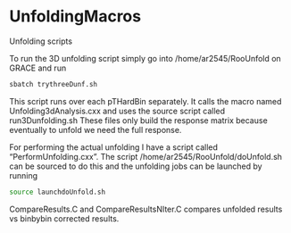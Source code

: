 # UnfoldingMacros
Unfolding scripts 

To run the 3D unfolding script simply go into /home/ar2545/RooUnfold on GRACE and run 

```bash
sbatch trythreeDunf.sh
```

This script runs over each pTHardBin separately. It calls the macro named Unfolding3dAnalysis.cxx and uses the source script called run3Dunfolding.sh
These files only build the response matrix because eventually to unfold we need the full response.

For performing the actual unfolding I have a script called “PerformUnfolding.cxx”. The script /home/ar2545/RooUnfold/doUnfold.sh can be sourced to do this and the unfolding jobs can be launched by running 
```bash
source launchdoUnfold.sh
```

CompareResults.C and CompareResultsNIter.C compares unfolded results vs binbybin corrected results.
